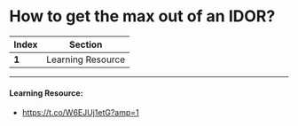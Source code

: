 # How to get the max out of an IDOR?

Index | Section
--- | ---
**1** | Learning Resource

___


#### Learning Resource: 

* https://t.co/W6EJUj1etG?amp=1